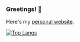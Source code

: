 ### Greetings! 👋

Here's my [personal website](https://cyberchris.xyz/).

[![Top Langs](https://github-readme-stats.vercel.app/api/top-langs/?username=thevirtuoso1973&hide=html)](https://github.com/anuraghazra/github-readme-stats)
